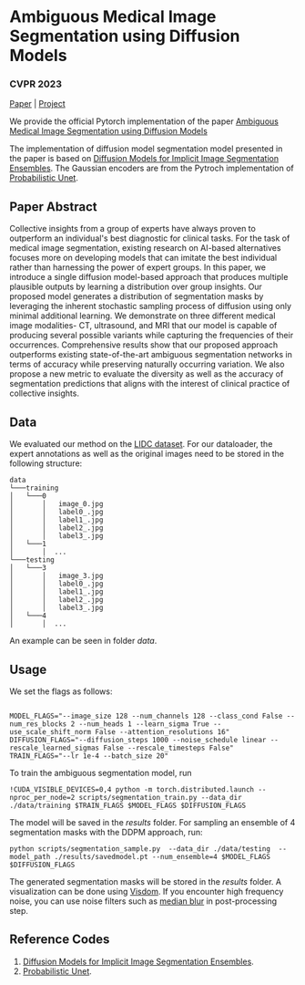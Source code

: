 # Ambiguous Medical Image Segmentation using Diffusion Models

### CVPR 2023

[Paper](https://arxiv.org/pdf/2304.04745.pdf) | [Project](https://aimansnigdha.github.io/cimd/)

We provide the official Pytorch implementation of the paper [Ambiguous Medical Image Segmentation using Diffusion Models](https://aimansnigdha.github.io/cimd/)


The implementation of diffusion model segmentation model presented in the paper is based on [Diffusion Models for Implicit Image Segmentation Ensembles](https://arxiv.org/abs/2112.03145). The Gaussian encoders are from the Pytroch implementation of [Probabilistic Unet](https://github.com/stefanknegt/Probabilistic-Unet-Pytorch).

## Paper Abstract


Collective insights from a group of experts have always proven to outperform an individual's best diagnostic for clinical tasks. For the task of medical image segmentation, existing research on AI-based alternatives focuses more on developing models that can imitate the best individual rather than harnessing the power of expert groups. In this paper, we introduce a single diffusion model-based approach that produces multiple plausible outputs by learning a distribution over group insights.  Our proposed model generates a distribution of segmentation masks by leveraging the inherent stochastic sampling process of diffusion using only minimal additional learning. We demonstrate on three different medical image modalities- CT, ultrasound, and MRI that our model is capable of producing several possible variants while capturing the frequencies of their occurrences. Comprehensive results show that our proposed approach outperforms existing state-of-the-art ambiguous segmentation networks in terms of accuracy while preserving naturally occurring variation. We also propose a new metric to evaluate the diversity as well as the accuracy of segmentation predictions that aligns with the interest of clinical practice of collective insights.


## Data

We evaluated our method on the [LIDC dataset](https://wiki.cancerimagingarchive.net/).
For our dataloader, the expert annotations as well as the original images need to be stored in the following structure:

```
data
└───training
│   └───0
│       │   image_0.jpg
│       │   label0_.jpg
│       │   label1_.jpg
│       │   label2_.jpg
│       │   label3_.jpg
│   └───1
│       │  ...
└───testing
│   └───3
│       │   image_3.jpg
│       │   label0_.jpg
│       │   label1_.jpg
│       │   label2_.jpg
│       │   label3_.jpg
│   └───4
│       │  ...

```
An example can be seen in folder *data*.

## Usage

We set the flags as follows:

```

MODEL_FLAGS="--image_size 128 --num_channels 128 --class_cond False --num_res_blocks 2 --num_heads 1 --learn_sigma True --use_scale_shift_norm False --attention_resolutions 16"
DIFFUSION_FLAGS="--diffusion_steps 1000 --noise_schedule linear --rescale_learned_sigmas False --rescale_timesteps False"
TRAIN_FLAGS="--lr 1e-4 --batch_size 20"

```
To train the ambiguous segmentation model, run

```
!CUDA_VISIBLE_DEVICES=0,4 python -m torch.distributed.launch --nproc_per_node=2 scripts/segmentation_train.py --data_dir ./data/training $TRAIN_FLAGS $MODEL_FLAGS $DIFFUSION_FLAGS
```
The model will be saved in the *results* folder.
For sampling an ensemble of 4 segmentation masks with the DDPM approach, run:

```
python scripts/segmentation_sample.py  --data_dir ./data/testing  --model_path ./results/savedmodel.pt --num_ensemble=4 $MODEL_FLAGS $DIFFUSION_FLAGS
```
The generated segmentation masks will be stored in the *results* folder. A visualization can be done using [Visdom](https://github.com/fossasia/visdom). If you encounter high frequency noise, you can use noise filters such as [median blur](https://www.tutorialspoint.com/opencv/opencv_median_blur.htm) in post-processing step.

## Reference Codes

1. [Diffusion Models for Implicit Image Segmentation Ensembles](https://github.com/JuliaWolleb/Diffusion-based-Segmentation). 
2. [Probabilistic Unet](https://github.com/stefanknegt/Probabilistic-Unet-Pytorch).
